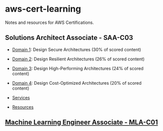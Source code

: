 # aws-cert-learning
Notes and resources for AWS Certifications.

## Solutions Architect Associate - SAA-C03

* [Domain 1](SolutionsArchitectAssociate_SAA_C03/Domain1.md): Design Secure Architectures (30% of scored content)
* [Domain 2](SolutionsArchitectAssociate_SAA_C03/Domain2.md): Design Resilient Architectures (26% of scored content)
* [Domain 3](SolutionsArchitectAssociate_SAA_C03/Domain3.md): Design High-Performing Architectures (24% of scored content)
* [Domain 4](SolutionsArchitectAssociate_SAA_C03/Domain4.md): Design Cost-Optimized Architectures (20% of scored content)

* [Services](SolutionsArchitectAssociate_SAA_C03/Services.md)
* [Resources](SolutionsArchitectAssociate_SAA_C03/Resources.md)

## [Machine Learning Engineer Associate - MLA-C01](MachineLearningEngineer_MLA_C01/README.md)